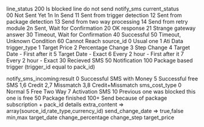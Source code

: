 line_status
	200 Is blocked line do not send
notify_sms
	current_status	
		00	Not Sent Yet
		1n	In Send
			11	Sent from trigger detection
			12 	Sent from package detection
			13	Send from two way processing
			14	Send from retry module
		2n	Sent, Wait for Confirmation
			20	OK response
			21	Strange gateway answer
		30	Timeout, Wait for Confirmation
		40	Successful
		50	Timeout, Unknown Condition
		60	Cannot Reach
source_id
	0 	Usual one
	1 	Ati Data
trigger_type
	1 	Target Price
	2 	Percentage Change
	3 	Step Change
	4	Target Date - First after it
	5	Target Date - Exact
	6	Every 2 hour - First after it
	7	Every 2 hour - Exact
	30	Recieved SMS
	50	Notification
	100	Package based trigger (trigger_id equal to pack_id)

notify_sms_incoming:result
	0 		Successful SMS with Money
	5 		Successful free SMS
	1,6		Credit
	2,7		Missmatch
	3,8		Credit+Missmatch
sms_cost_type
	0 		Normal
	5		Free Two Way
	7		Activation SMS
	10		Previous one was blocked this one is free
	50		Package finished
	100+	Send because of package subscription + pack_id
details
	extra_content => array(source_id,rate_type,currency_id)
	send_change_date => true,false
	min,max
	target_date
	change_percentage
	change_step
	target_price